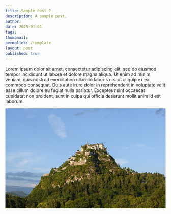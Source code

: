 ```yaml
---
title: Sample Post 2
description: A sample post.
author: 
date: 2025-01-01
tags: 
thumbnail: 
permalink: /template
layout: post
published: true
---
```


Lorem ipsum dolor sit amet, consectetur adipiscing elit, sed do eiusmod tempor incididunt ut labore et dolore magna aliqua. Ut enim ad minim veniam, quis nostrud exercitation ullamco laboris nisi ut aliquip ex ea commodo consequat. Duis aute irure dolor in reprehenderit in voluptate velit esse cillum dolore eu fugiat nulla pariatur. Excepteur sint occaecat cupidatat non proident, sunt in culpa qui officia deserunt mollit anim id est laborum.

![](Burg_Hochosterwitz_Westseite_02a.jpg)
